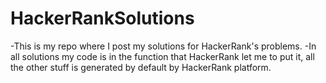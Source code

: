 # HackerRankSolutions
-This is my repo where I post my solutions for HackerRank's problems.
-In all solutions my code is in the function that HackerRank let me to put it, all the other stuff is generated by default by HackerRank platform.
